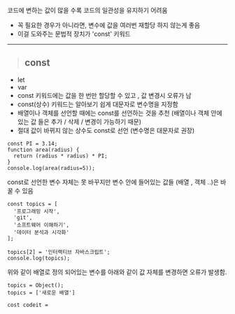 코드에 변하는 값이 많을 수록 코드의 일관성을 유지하기 어려움

- 꼭 필요한 경우가 아니라면, 변수에 값을 여러번 재할당 하지 않는게 좋음
- 이걸 도와주는 문법적 장치가 'const' 키워드
***
> ## const
- let
- var
- const 키워드에는 값을 한 번만 할당할 수 있고 , 값 변경시 오류가 남
- const(상수) 키워드는 알아보기 쉽게 대문자로 변수명을 지정함
- 배열이나 객체를 선언할 때에는 const를 선언하는 것을 추천
  (배열이나 객체 안에 있는 값 들은 추가 / 삭제 / 변경이 가능하기 때문)
- 절대 값이 바뀌지 않는 상수도 const로 선언 (변수명은 대문자로 권장)
```
const PI = 3.14;
function area(radius) {
  return (radius * radius) * PI;
}
console.log(area(radius=5));
```

const로 선언한 변수 자체는 못 바꾸지만
변수 안에 들어있는 값들 (배열 , 객체 ..)은 바꿀 수 있음
```
const topics = [
  '프로그래밍 시작',
  'git',
  '소프트웨어 이해하기',
  '데이터 분석과 시각화'
];

topics[2] = '인터랙티브 자바스크립트';
console.log(topics);

```

위와 같이 배열로 정의 되어있는 변수를 아래와 같이 값 자체를 변경하면 오류가 발생함.
```
topics = Object();
topics = ['새로운 배열']
```

```
cost codeit = 
```

